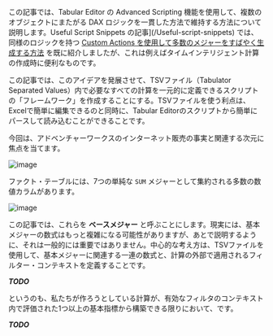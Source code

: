 ﻿
この記事では、Tabular Editor の Advanced Scripting 機能を使用して、複数のオブジェクトにまたがる DAX ロジックを一貫した方法で維持する方法について説明します。Useful Script Snippets の記事](/Useful-script-snippets) では、同様のロジックを持つ [Custom Actions を使用して多数のメジャーをすばやく生成する方法](/Useful-script-snippets#generate-timeintelligence-measures) を既に紹介しましたが、これは例えばタイムインテリジェント計算の作成時に便利なものです。

この記事では、このアイデアを発展させて、TSVファイル（Tabulator Separated Values）内で必要なすべての計算を一元的に定義できるスクリプトの「フレームワーク」を作成することにする。TSVファイルを使う利点は、Excelで簡単に編集できるのと同時に、Tabular Editorのスクリプトから簡単にパースして読み込むことができることです。

今回は、アドベンチャーワークスのインターネット販売の事実と関連する次元に焦点を当てます。

![image](https://user-images.githubusercontent.com/8976200/44193845-85cd5d80-a134-11e8-8f39-2da1380fdc63.png)

ファクト・テーブルには、7つの単純な `SUM` メジャーとして集約される多数の数値カラムがあります。

![image](https://user-images.githubusercontent.com/8976200/44196409-270be200-a13c-11e8-9994-0a8f2fa19e1a.png)

この記事では、これらを **ベースメジャー** と呼ぶことにします。現実には、基本メジャーの数式はもっと複雑になる可能性がありますが、あとで説明するように、それは一般的には重要ではありません。中心的な考え方は、TSVファイルを使用して、基本メジャーに関連する一連の数式と、計算の外部で適用されるフィルター・コンテキストを定義することです。

***TODO***

というのも、私たちが作ろうとしている計算が、有効なフィルタのコンテキスト内で評価された1つ以上の基本指標から構築できる限りにおいて、です。

***TODO***
